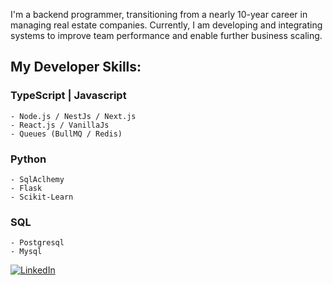 

I'm a backend programmer, transitioning from a nearly 10-year career in managing real estate companies. Currently, I am developing and integrating systems to improve team performance and enable further business scaling.

## My Developer Skills:

### TypeScript | Javascript
    - Node.js / NestJs / Next.js
    - React.js / VanillaJs
    - Queues (BullMQ / Redis) 

### Python
    - SqlAclhemy
    - Flask
    - Scikit-Learn

### SQL 
    - Postgresql
    - Mysql

<a href="https://www.linkedin.com/in/gabrielsacampos">
    <img src="https://img.shields.io/badge/linkedin-%230077B5.svg?style=for-the-badge&logo=linkedin&logoColor=white" alt="LinkedIn">
</a>

